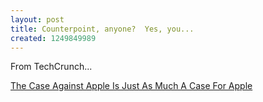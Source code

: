 ```yaml
--- 
layout: post
title: Counterpoint, anyone?  Yes, you...
created: 1249849989
---
```

From TechCrunch...

<a href="http://feedproxy.google.com/~r/Techcrunch/~3/pFQD-ynPhR0/">The Case Against Apple Is Just As Much A Case For Apple</a>
